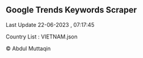 

## Google Trends Keywords Scraper 
 
Last Update 22-06-2023 , 07:17:45

Country List :
VIETNAM.json



© Abdul Muttaqin 
